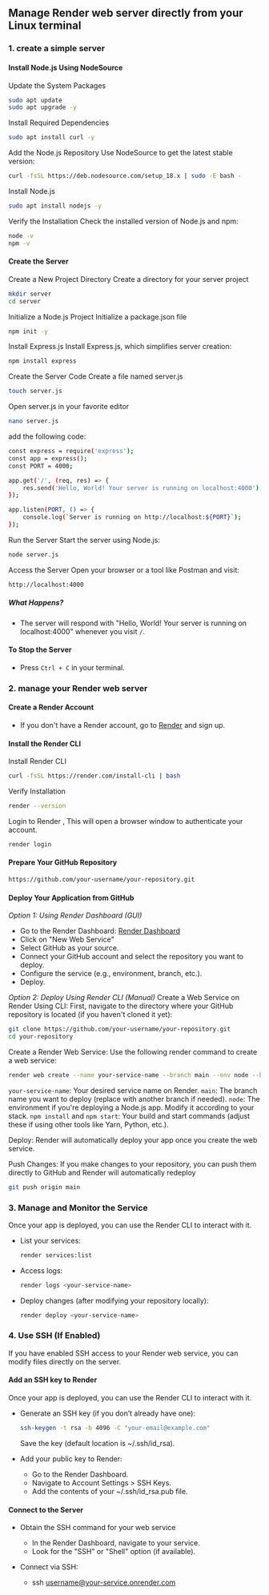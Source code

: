 ##  Manage  Render web server directly from your Linux terminal

### 1. create a simple server
####  Install Node.js Using NodeSource

Update the System Packages
```bash
sudo apt update
sudo apt upgrade -y
```

Install Required Dependencies

```bash
sudo apt install curl -y
```

Add the Node.js Repository Use NodeSource to get the latest stable version:

```bash
curl -fsSL https://deb.nodesource.com/setup_18.x | sudo -E bash -
```
Install Node.js
```bash
sudo apt install nodejs -y
```

Verify the Installation Check the installed version of Node.js and npm:
```bash
node -v
npm -v
```

#### Create the Server

Create a New Project Directory Create a directory for your server project
```bash
mkdir server
cd server
```
Initialize a Node.js Project Initialize a package.json file
```bash
npm init -y
```
Install Express.js Install Express.js, which simplifies server creation:
```bash
npm install express
```
Create the Server Code Create a file named server.js
```bash
touch server.js
```
Open server.js in your favorite editor

```bash
nano server.js
```
add the following code:
```bash
const express = require('express');
const app = express();
const PORT = 4000;

app.get('/', (req, res) => {
    res.send('Hello, World! Your server is running on localhost:4000');
});

app.listen(PORT, () => {
    console.log(`Server is running on http://localhost:${PORT}`);
});

```
Run the Server Start the server using Node.js:
```bash
node server.js
```
Access the Server Open your browser or a tool like Postman and visit:
```bash
http://localhost:4000
```
##### What Happens?
 - The server will respond with "Hello, World! Your server is running on localhost:4000" whenever you visit `/`.

#### To Stop the Server
- Press `Ctrl + C` in your terminal.



### 2. manage your Render web server
 #### Create a Render Account
 - If you don't have a Render account, go to [Render]([https://render.com/])  and sign up.

#### Install the Render CLI 
Install Render CLI
```bash
curl -fsSL https://render.com/install-cli | bash
```
Verify Installation
```bash
render --version
```
Login to Render , This will open a browser window to authenticate your account.
```bash
render login
```
#### Prepare Your GitHub Repository
```bash
https://github.com/your-username/your-repository.git
```
#### Deploy Your Application from GitHub
*Option 1: Using Render Dashboard (GUI)*
 - Go to the Render Dashboard: [Render Dashboard]([https://dashboard.render.com/])
 - Click on "New Web Service"
 - Select GitHub as your source.
 - Connect your GitHub account and select the repository you want to deploy.
 - Configure the service (e.g., environment, branch, etc.).
 - Deploy.

*Option 2: Deploy Using Render CLI (Manual)*
Create a Web Service on Render Using CLI: First, navigate to the directory where your GitHub repository is located (if you haven't cloned it yet):
```bash
git clone https://github.com/your-username/your-repository.git
cd your-repository
```
Create a Render Web Service: Use the following render command to create a web service:
```bash
render web create --name your-service-name --branch main --env node --build-command "npm install" --start-command "npm start" --repo https://github.com/your-username/your-repository.git
```
 `your-service-name`: Your desired service name on Render.
 `main`: The branch name you want to deploy (replace with another branch if needed).
 `node`: The environment if you're deploying a Node.js app. Modify it according to your stack.
 `npm install` and `npm start`: Your build and start commands (adjust these if using other tools like Yarn, Python, etc.).

 Deploy: Render will automatically deploy your app once you create the web service.

 Push Changes: If you make changes to your repository, you can push them directly to GitHub and Render will automatically redeploy
 ```bash
git push origin main
```

### 3. Manage and Monitor the Service
  Once your app is deployed, you can use the Render CLI to interact with it.
  - List your services:
      ```bash
      render services:list
      ```
  - Access logs:
      ```bash
      render logs <your-service-name>
      ```
  - Deploy changes (after modifying your repository locally):
      ```bash
      render deploy <your-service-name>
      ```

### 4. Use SSH (If Enabled)
If you have enabled SSH access to your Render web service, you can modify files directly on the server.
#### Add an SSH key to Render 
Once your app is deployed, you can use the Render CLI to interact with it.
  - Generate an SSH key (if you don’t already have one):
      ```bash
      ssh-keygen -t rsa -b 4096 -C "your-email@example.com"
      ```
      Save the key (default location is ~/.ssh/id_rsa).
    
  - Add your public key to Render:
     - Go to the Render Dashboard.
     - Navigate to Account Settings > SSH Keys.
     - Add the contents of your ~/.ssh/id_rsa.pub file.
#### Connect to the Server
  - Obtain the SSH command for your web service
     - In the Render Dashboard, navigate to your service.
     - Look for the "SSH" or "Shell" option (if available).
    
  - Connect via SSH:
     - ssh username@your-service.onrender.com



 
 





